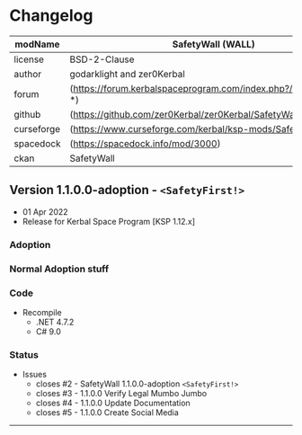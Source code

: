 # Changelog  
  
| modName    | SafetyWall (WALL)                                                |
| ---------- | ---------------------------------------------------------------- |
| license    | BSD-2-Clause                                                     |
| author     | godarklight and zer0Kerbal                                       |
| forum      | (https://forum.kerbalspaceprogram.com/index.php?/topic/207496-*) |
| github     | (https://github.com/zer0Kerbal/zer0Kerbal/SafetyWall)            |
| curseforge | (https://www.curseforge.com/kerbal/ksp-mods/SafetyWall)          |
| spacedock  | (https://spacedock.info/mod/3000)                                |
| ckan       | SafetyWall                                                       |

## Version 1.1.0.0-adoption - `<SafetyFirst!>`

* 01 Apr 2022  
* Release for Kerbal Space Program [KSP 1.12.x]

### Adoption

### Normal Adoption stuff

### Code

* Recompile
  * .NET 4.7.2
  * C# 9.0

### Status

* Issues
  * closes #2 - SafetyWall 1.1.0.0-adoption `<SafetyFirst!>`
  * closes #3 - 1.1.0.0 Verify Legal Mumbo Jumbo
  * closes #4 - 1.1.0.0 Update Documentation
  * closes #5 - 1.1.0.0 Create Social Media

---
